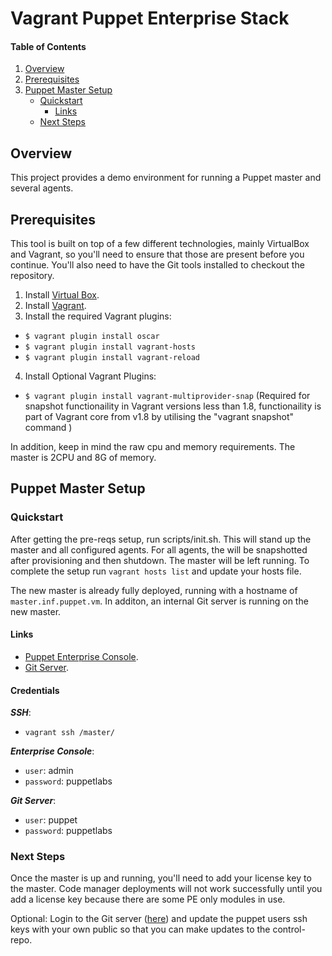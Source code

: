 # Vagrant Puppet Enterprise Stack

#### Table of Contents
1. [Overview](#overview)
2. [Prerequisites](#prerequisites)
3. [Puppet Master Setup](#installation-and-puppet-master)
    * [Quickstart](#quickstart)
      * [Links](#links)
    * [Next Steps](#next-steps)

## Overview
This project provides a demo environment for running a Puppet master and several agents.

## Prerequisites
This tool is built on top of a few different technologies, mainly VirtualBox and Vagrant, so you'll need to ensure that those are present before you continue. You'll also need to have the Git tools installed to checkout the repository.

1. Install [Virtual Box](https://www.virtualbox.org/wiki/Downloads).
2. Install [Vagrant](http://vagrantup.com/).
3. Install the required Vagrant plugins:
* `$ vagrant plugin install oscar`
* `$ vagrant plugin install vagrant-hosts`
* `$ vagrant plugin install vagrant-reload`
4. Install Optional Vagrant Plugins:
* `$ vagrant plugin install vagrant-multiprovider-snap` (Required for snapshot functionaility in Vagrant versions less than 1.8, functionaility is part of Vagrant core from v1.8 by utilising the "vagrant snapshot" command )

In addition, keep in mind the raw cpu and memory requirements.  The master is 2CPU and 8G of memory.

## Puppet Master Setup
### Quickstart
After getting the pre-reqs setup, run scripts/init.sh.  This will stand up the master and all configured agents.  For all agents, the will be snapshotted after provisioning and then shutdown.  The master will be left running.  To complete the setup run `vagrant hosts list` and update your hosts file.

The new master is already fully deployed, running with a hostname of `master.inf.puppet.vm`.  In additon, an internal Git server is running on the new master.

#### Links
* [Puppet Enterprise Console](https://master.inf.puppet.vm).
* [Git Server](http://master.inf.puppet.vm:3000).

#### Credentials
**_SSH_**:
  * `vagrant ssh /master/`

**_Enterprise Console_**:
  * `user`: admin
  * `password`: puppetlabs

**_Git Server_**:
  * `user`: puppet
  * `password`: puppetlabs


### Next Steps
Once the master is up and running, you'll need to add your license key to the master. Code manager deployments will not work successfully until you add a license key because there are some PE only modules in use.

Optional: Login to the Git server ([here](http://master.inf.puppet.vm:3000)) and update the puppet users ssh keys with your own public so that you can make updates to the control-repo.  

